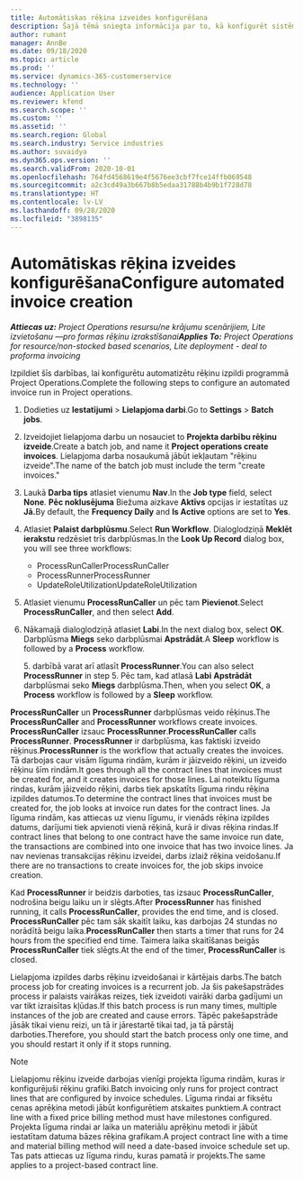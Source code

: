 ```yaml
---
title: Automātiskas rēķina izveides konfigurēšana
description: Šajā tēmā sniegta informācija par to, kā konfigurēt sistēmu, lai automātiski izveidotu rēķinus.
author: rumant
manager: AnnBe
ms.date: 09/18/2020
ms.topic: article
ms.prod: ''
ms.service: dynamics-365-customerservice
ms.technology: ''
audience: Application User
ms.reviewer: kfend
ms.search.scope: ''
ms.custom: ''
ms.assetid: ''
ms.search.region: Global
ms.search.industry: Service industries
ms.author: suvaidya
ms.dyn365.ops.version: ''
ms.search.validFrom: 2020-10-01
ms.openlocfilehash: 764fd4568619e4f5676ee3cbf7fce14ffb069548
ms.sourcegitcommit: a2c3cd49a3b667b8b5edaa31788b4b9b1f728d78
ms.translationtype: HT
ms.contentlocale: lv-LV
ms.lasthandoff: 09/28/2020
ms.locfileid: "3898135"
---
```

# <a name="configure-automated-invoice-creation"></a><span data-ttu-id="b676d-103">Automātiskas rēķina izveides konfigurēšana</span><span class="sxs-lookup"><span data-stu-id="b676d-103">Configure automated invoice creation</span></span>

<span data-ttu-id="b676d-104">_**Attiecas uz:** Project Operations resursu/ne krājumu scenārijiem, Lite izvietošanu —pro formas rēķinu izrakstīšanai_</span><span class="sxs-lookup"><span data-stu-id="b676d-104">_**Applies To:** Project Operations for resource/non-stocked based scenarios, Lite deployment - deal to proforma invoicing_</span></span>

<span data-ttu-id="b676d-105">Izpildiet šīs darbības, lai konfigurētu automatizētu rēķinu izpildi programmā Project Operations.</span><span class="sxs-lookup"><span data-stu-id="b676d-105">Complete the following steps to configure an automated invoice run in Project operations.</span></span>

1. <span data-ttu-id="b676d-106">Dodieties uz **Iestatījumi** \> **Lielapjoma darbi**.</span><span class="sxs-lookup"><span data-stu-id="b676d-106">Go to **Settings** \> **Batch jobs**.</span></span>
2. <span data-ttu-id="b676d-107">Izveidojiet lielapjoma darbu un nosauciet to **Projekta darbību rēķinu izveide**.</span><span class="sxs-lookup"><span data-stu-id="b676d-107">Create a batch job, and name it **Project operations create invoices**.</span></span> <span data-ttu-id="b676d-108">Lielapjoma darba nosaukumā jābūt iekļautam "rēķinu izveide".</span><span class="sxs-lookup"><span data-stu-id="b676d-108">The name of the batch job must include the term "create invoices."</span></span>
3. <span data-ttu-id="b676d-109">Laukā **Darba tips** atlasiet vienumu **Nav**.</span><span class="sxs-lookup"><span data-stu-id="b676d-109">In the **Job type** field, select **None**.</span></span> <span data-ttu-id="b676d-110">**Pēc noklusējuma** Biežuma aizkave **Aktīvs** opcijas ir iestatītas uz **Jā.**</span><span class="sxs-lookup"><span data-stu-id="b676d-110">By default, the **Frequency Daily** and **Is Active** options are set to **Yes**.</span></span>
4. <span data-ttu-id="b676d-111">Atlasiet **Palaist darbplūsmu**.</span><span class="sxs-lookup"><span data-stu-id="b676d-111">Select **Run Workflow**.</span></span> <span data-ttu-id="b676d-112">Dialoglodziņā **Meklēt ierakstu** redzēsiet trīs darbplūsmas.</span><span class="sxs-lookup"><span data-stu-id="b676d-112">In the **Look Up Record** dialog box, you will see three workflows:</span></span>

    - <span data-ttu-id="b676d-113">ProcessRunCaller</span><span class="sxs-lookup"><span data-stu-id="b676d-113">ProcessRunCaller</span></span>
    - <span data-ttu-id="b676d-114">ProcessRunner</span><span class="sxs-lookup"><span data-stu-id="b676d-114">ProcessRunner</span></span>
    - <span data-ttu-id="b676d-115">UpdateRoleUtilization</span><span class="sxs-lookup"><span data-stu-id="b676d-115">UpdateRoleUtilization</span></span>

5. <span data-ttu-id="b676d-116">Atlasiet vienumu **ProcessRunCaller** un pēc tam **Pievienot**.</span><span class="sxs-lookup"><span data-stu-id="b676d-116">Select **ProcessRunCaller**, and then select **Add**.</span></span>
6. <span data-ttu-id="b676d-117">Nākamajā dialoglodziņā atlasiet **Labi**.</span><span class="sxs-lookup"><span data-stu-id="b676d-117">In the next dialog box, select **OK**.</span></span> <span data-ttu-id="b676d-118">Darbplūsma **Miegs** seko darbplūsmai **Apstrādāt**.</span><span class="sxs-lookup"><span data-stu-id="b676d-118">A **Sleep** workflow is followed by a **Process** workflow.</span></span>

    <span data-ttu-id="b676d-119">5. darbībā varat arī atlasīt **ProcessRunner**.</span><span class="sxs-lookup"><span data-stu-id="b676d-119">You can also select **ProcessRunner** in step 5.</span></span> <span data-ttu-id="b676d-120">Pēc tam, kad atlasā **Labi** **Apstrādāt** darbplūsmai seko **Miegs** darbplūsma.</span><span class="sxs-lookup"><span data-stu-id="b676d-120">Then, when you select **OK**, a **Process** workflow is followed by a **Sleep** workflow.</span></span>

<span data-ttu-id="b676d-121">**ProcessRunCaller** un **ProcessRunner** darbplūsmas veido rēķinus.</span><span class="sxs-lookup"><span data-stu-id="b676d-121">The **ProcessRunCaller** and **ProcessRunner** workflows create invoices.</span></span> <span data-ttu-id="b676d-122">**ProcessRunCaller** izsauc **ProcessRunner**.</span><span class="sxs-lookup"><span data-stu-id="b676d-122">**ProcessRunCaller** calls **ProcessRunner**.</span></span> <span data-ttu-id="b676d-123">**ProcessRunner** ir darbplūsma, kas faktiski izveido rēķinus.</span><span class="sxs-lookup"><span data-stu-id="b676d-123">**ProcessRunner** is the workflow that actually creates the invoices.</span></span> <span data-ttu-id="b676d-124">Tā darbojas caur visām līguma rindām, kurām ir jāizveido rēķini, un izveido rēķinu šīm rindām.</span><span class="sxs-lookup"><span data-stu-id="b676d-124">It goes through all the contract lines that invoices must be created for, and it creates invoices for those lines.</span></span> <span data-ttu-id="b676d-125">Lai noteiktu līguma rindas, kurām jāizveido rēķini, darbs tiek apskatīts līguma rindu rēķina izpildes datumos.</span><span class="sxs-lookup"><span data-stu-id="b676d-125">To determine the contract lines that invoices must be created for, the job looks at invoice run dates for the contract lines.</span></span> <span data-ttu-id="b676d-126">Ja līguma rindām, kas attiecas uz vienu līgumu, ir vienāds rēķina izpildes datums, darījumi tiek apvienoti vienā rēķinā, kurā ir divas rēķina rindas.</span><span class="sxs-lookup"><span data-stu-id="b676d-126">If contract lines that belong to one contract have the same invoice run date, the transactions are combined into one invoice that has two invoice lines.</span></span> <span data-ttu-id="b676d-127">Ja nav nevienas transakcijas rēķinu izveidei, darbs izlaiž rēķina veidošanu.</span><span class="sxs-lookup"><span data-stu-id="b676d-127">If there are no transactions to create invoices for, the job skips invoice creation.</span></span>

<span data-ttu-id="b676d-128">Kad **ProcessRunner** ir beidzis darboties, tas izsauc **ProcessRunCaller**, nodrošina beigu laiku un ir slēgts.</span><span class="sxs-lookup"><span data-stu-id="b676d-128">After **ProcessRunner** has finished running, it calls **ProcessRunCaller**, provides the end time, and is closed.</span></span> <span data-ttu-id="b676d-129">**ProcessRunCaller** pēc tam sāk skaitīt laiku, kas darbojas 24 stundas no norādītā beigu laika.</span><span class="sxs-lookup"><span data-stu-id="b676d-129">**ProcessRunCaller** then starts a timer that runs for 24 hours from the specified end time.</span></span> <span data-ttu-id="b676d-130">Taimera laika skaitīšanas beigās **ProcessRunCaller** tiek slēgts.</span><span class="sxs-lookup"><span data-stu-id="b676d-130">At the end of the timer, **ProcessRunCaller** is closed.</span></span>

<span data-ttu-id="b676d-131">Lielapjoma izpildes darbs rēķinu izveidošanai ir kārtējais darbs.</span><span class="sxs-lookup"><span data-stu-id="b676d-131">The batch process job for creating invoices is a recurrent job.</span></span> <span data-ttu-id="b676d-132">Ja šis pakešapstrādes process ir palaists vairākas reizes, tiek izveidoti vairāki darba gadījumi un var tikt izraisītas kļūdas.</span><span class="sxs-lookup"><span data-stu-id="b676d-132">If this batch process is run many times, multiple instances of the job are created and cause errors.</span></span> <span data-ttu-id="b676d-133">Tāpēc pakešapstrāde jāsāk tikai vienu reizi, un tā ir jārestartē tikai tad, ja tā pārstāj darboties.</span><span class="sxs-lookup"><span data-stu-id="b676d-133">Therefore, you should start the batch process only one time, and you should restart it only if it stops running.</span></span>

> [!NOTE]
> <span data-ttu-id="b676d-134">Lielapjomu rēķinu izveide darbojas vienīgi projekta līguma rindām, kuras ir konfigurējuši rēķinu grafiki.</span><span class="sxs-lookup"><span data-stu-id="b676d-134">Batch invoicing only runs for project contract lines that are configured by invoice schedules.</span></span> <span data-ttu-id="b676d-135">Līguma rindai ar fiksētu cenas aprēķina metodi jābūt konfigurētiem atskaites punktiem.</span><span class="sxs-lookup"><span data-stu-id="b676d-135">A contract line with a fixed price billing method must have milestones configured.</span></span> <span data-ttu-id="b676d-136">Projekta līguma rindai ar laika un materiālu aprēķinu metodi ir jābūt iestatītam datuma bāzes rēķina grafikam.</span><span class="sxs-lookup"><span data-stu-id="b676d-136">A project contract line with a time and material billing method will need a date-based invoice schedule set up.</span></span> <span data-ttu-id="b676d-137">Tas pats attiecas uz līguma rindu, kuras pamatā ir projekts.</span><span class="sxs-lookup"><span data-stu-id="b676d-137">The same applies to a project-based contract line.</span></span>     
